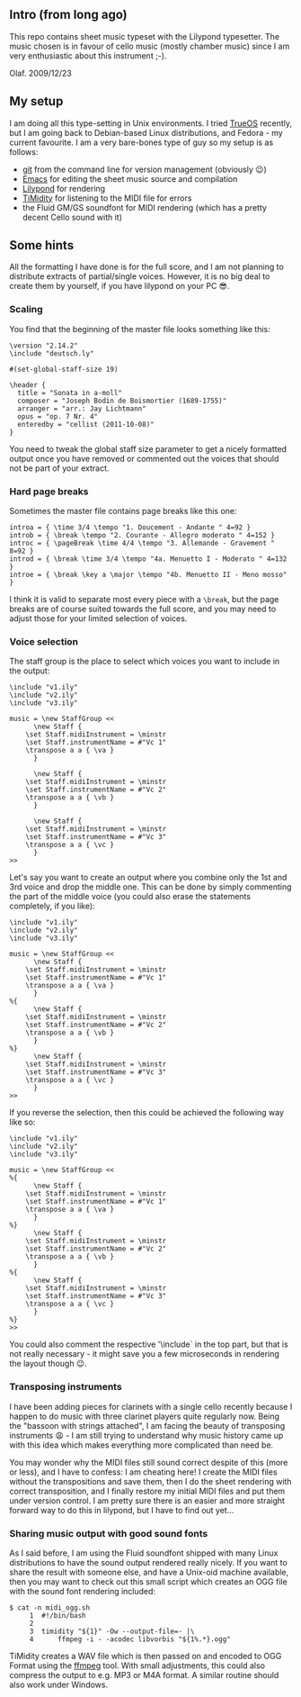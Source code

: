 ## Intro (from long ago)

This repo contains sheet music typeset with the Lilypond typesetter.
The music chosen is in favour of cello music (mostly chamber music)
since I am very enthusiastic about this instrument ;-).

Olaf. 2009/12/23

## My setup

I am doing all this type-setting in Unix environments. I tried
[TrueOS](https://www.trueos.org/) recently, but I am going back to
Debian-based Linux distributions, and Fedora - my current favourite. I
am a very bare-bones type of guy so my setup is as follows:

* [git](https://git-scm.com/) from the command line for version
  management (obviously :wink:)
* [Emacs](https://www.gnu.org/s/emacs/) for editing the sheet music
  source and compilation
* [Lilypond](http://lilypond.org/) for rendering
* [TiMidity](https://sourceforge.net/projects/timidity/) for listening
  to the MIDI file for errors
* the Fluid GM/GS soundfont for MIDI rendering (which has a pretty
  decent Cello sound with it)

## Some hints

All the formatting I have done is for the full score, and I am not
planning to distribute extracts of partial/single voices. However, it
is no big deal to create them by yourself, if you have lilypond on
your PC :sunglasses:.

### Scaling

You find that the beginning of the master file looks something like
this:

    \version "2.14.2"
    \include "deutsch.ly"
    
    #(set-global-staff-size 19)
    
    \header {
      title = "Sonata in a-moll"
      composer = "Joseph Bodin de Boismortier (1689-1755)"
      arranger = "arr.: Jay Lichtmann"
      opus = "op. 7 Nr. 4"
      enteredby = "cellist (2011-10-08)"
    }

You need to tweak the global staff size parameter to get a nicely
formatted output once you have removed or commented out the voices
that should not be part of your extract.

### Hard page breaks

Sometimes the master file contains page breaks like this one:

    introa = { \time 3/4 \tempo "1. Doucement - Andante " 4=92 }
    introb = { \break \tempo "2. Courante - Allegro moderato " 4=152 }
    introc = { \pageBreak \time 4/4 \tempo "3. Allemande - Gravement " 8=92 }
    introd = { \break \time 3/4 \tempo "4a. Menuetto I - Moderato " 4=132 }
    introe = { \break \key a \major \tempo "4b. Menuetto II - Meno mosso" }

I think it is valid to separate most every piece with a `\break`, but
the page breaks are of course suited towards the full score, and you
may need to adjust those for your limited selection of voices.

### Voice selection

The staff group is the place to select which voices you want to
include in the output:

    \include "v1.ily"
    \include "v2.ily"
    \include "v3.ily"
    
    music = \new StaffGroup <<
          \new Staff {
    	\set Staff.midiInstrument = \minstr
    	\set Staff.instrumentName = #"Vc 1"
    	\transpose a a { \va }
          }
    
          \new Staff {
    	\set Staff.midiInstrument = \minstr
    	\set Staff.instrumentName = #"Vc 2"
    	\transpose a a { \vb }
          }
    
          \new Staff {
    	\set Staff.midiInstrument = \minstr
    	\set Staff.instrumentName = #"Vc 3"
    	\transpose a a { \vc }
          }
    >>

Let's say you want to create an output where you combine only the 1st
and 3rd voice and drop the middle one. This can be done by simply
commenting the part of the middle voice (you could also erase the
statements completely, if you like):

    \include "v1.ily"
    \include "v2.ily"
    \include "v3.ily"
    
    music = \new StaffGroup <<
          \new Staff {
    	\set Staff.midiInstrument = \minstr
    	\set Staff.instrumentName = #"Vc 1"
    	\transpose a a { \va }
          }
    %{
          \new Staff {
    	\set Staff.midiInstrument = \minstr
    	\set Staff.instrumentName = #"Vc 2"
    	\transpose a a { \vb }
          }
    %}
          \new Staff {
    	\set Staff.midiInstrument = \minstr
    	\set Staff.instrumentName = #"Vc 3"
    	\transpose a a { \vc }
          }
    >>

If you reverse the selection, then this could be achieved the
following way like so:

    \include "v1.ily"
    \include "v2.ily"
    \include "v3.ily"
    
    music = \new StaffGroup <<
	%{
          \new Staff {
    	\set Staff.midiInstrument = \minstr
    	\set Staff.instrumentName = #"Vc 1"
    	\transpose a a { \va }
          }
    %}
          \new Staff {
    	\set Staff.midiInstrument = \minstr
    	\set Staff.instrumentName = #"Vc 2"
    	\transpose a a { \vb }
          }
    %{
          \new Staff {
    	\set Staff.midiInstrument = \minstr
    	\set Staff.instrumentName = #"Vc 3"
    	\transpose a a { \vc }
          }
    %}
    >>

You could also comment the respective '\include` in the top part, but
that is not really necessary - it might save you a few microseconds in
rendering the layout though :wink:.

### Transposing instruments

I have been adding pieces for clarinets with a single cello recently
because I happen to do music with three clarinet players quite
regularly now. Being the "bassoon with strings attached", I am facing
the beauty of transposing instruments :weary: - I am still trying to
understand why music history came up with this idea which makes
everything more complicated than need be.

You may wonder why the MIDI files still sound correct despite of this
(more or less), and I have to confess: I am cheating here! I create
the MIDI files without the transpositions and save them, then I do the
sheet rendering with correct transposition, and I finally restore my
initial MIDI files and put them under version control. I am pretty
sure there is an easier and more straight forward way to do this in
lilypond, but I have to find out yet...

### Sharing music output with good sound fonts

As I said before, I am using the Fluid soundfont shipped with many
Linux distributions to have the sound output rendered really nicely. If you want to share the result with someone else, and have a Unix-oid machine available, then you may want to check out this small script which creates an OGG file with the sound font rendering included:

    $ cat -n midi_ogg.sh
         1	#!/bin/bash
         2	
         3	timidity "${1}" -Ow --output-file=- |\
         4	    ffmpeg -i - -acodec libvorbis "${1%.*}.ogg"

TiMidity creates a WAV file which is then passed on and encoded to OGG
Format using the [ffmpeg](https://www.ffmpeg.org/) tool. With small
adjustments, this could also compress the output to e.g. MP3 or M4A
format. A similar routine should also work under Windows.

